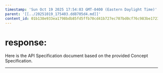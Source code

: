 ```yaml
---
timestamp: 'Sun Oct 19 2025 17:54:03 GMT-0400 (Eastern Daylight Time)'
parent: '[[../20251019_175403.dd8705d4.md]]'
content_id: 01b138e933ea1798bdb85fd5ffb70cd41b727ec707bd0cf76c983be172364248
---
```


# response:

Here is the API Specification document based on the provided Concept Specification.

***

